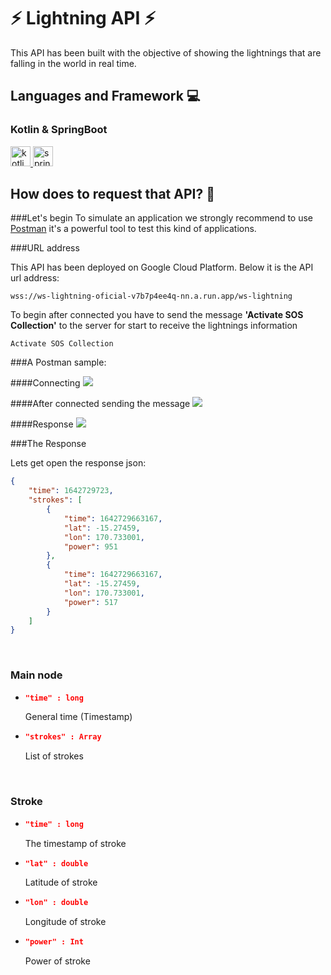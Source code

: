 # ⚡ Lightning API ⚡

This API has been built with the objective of showing the lightnings that are falling in the world in real time.

## Languages and Framework 💻

### Kotlin & SpringBoot
<a href="https://kotlinlang.org" target="_blank" rel="noreferrer"> <img src="https://www.vectorlogo.zone/logos/kotlinlang/kotlinlang-icon.svg" alt="kotlin" width="32" height="32"/> </a> 
<a href="https://spring.io/" target="_blank" rel="noreferrer"> <img src="https://www.vectorlogo.zone/logos/springio/springio-icon.svg" alt="spring" width="32" height="32"/> </a> </p>

## How does to request that API? 🤷‍

###Let's begin 
To simulate an application we strongly recommend to use <a href="https://www.postman.com/downloads/" target="_blank">Postman</a> it's a powerful tool to test this kind of applications.

###URL address 

This API has been deployed on Google Cloud Platform. Below it is the API url address: 

```` shell
wss://ws-lightning-oficial-v7b7p4ee4q-nn.a.run.app/ws-lightning
````

To begin after connected you have to send the message <b>'Activate SOS Collection'</b> to the server for start to receive the lightnings information

```` shell
Activate SOS Collection
````

###A Postman sample:

####Connecting
![](../../nasa_lighting/readme_assets/postman_001.png)

####After connected sending the message
![](../../nasa_lighting/readme_assets/postman_002.png)

####Response
![](../../nasa_lighting/readme_assets/postman_003.png)

###The Response

Lets get open the response json: 

```` json lines
{
    "time": 1642729723,
    "strokes": [
        {
            "time": 1642729663167,
            "lat": -15.27459,
            "lon": 170.733001,
            "power": 951
        },
        {
            "time": 1642729663167,
            "lat": -15.27459,
            "lon": 170.733001,
            "power": 517
        }
    ]
}
````
<br/>
<h3>Main node</h3>

- ```` json
  "time" : long
  ```` 
  General time (Timestamp)
- ```` json
  "strokes" : Array
  ```` 
  List of strokes

<br/>
<h3>Stroke</h3>

- ```` json
  "time" : long
  ```` 
  The timestamp of stroke
- ```` json
  "lat" : double
  ```` 
  Latitude of stroke 
- ```` json
  "lon" : double
  ```` 
  Longitude of stroke 
- ```` json
  "power" : Int
  ```` 
  Power of stroke 